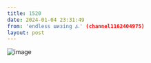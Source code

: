```yaml
---
title: 1520
date: 2024-01-04 23:31:49
from: 'endless шизing ⍼' (channel1162404975)
layout: post
---
```


![image](photos/photo_203@04-01-2024_23-31-49.jpg)


